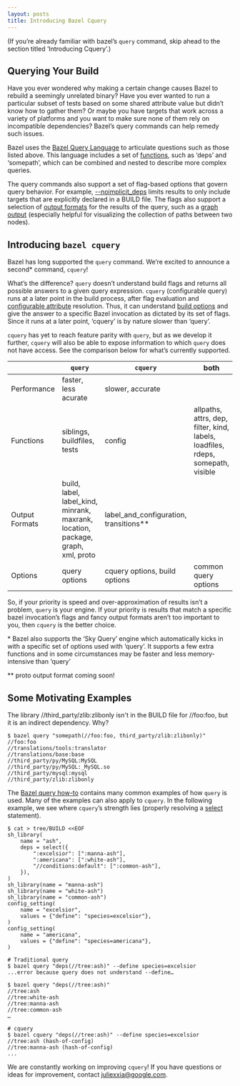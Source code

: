 ```yaml
---
layout: posts
title: Introducing Bazel Cquery
---
```


(If you’re already familiar with bazel’s `query` command, skip ahead to the section titled ‘Introducing Cquery’.)

## Querying Your Build
Have you ever wondered why making a certain change causes Bazel to rebuild a seemingly unrelated binary? Have you ever wanted to run a particular subset of tests based on some shared attribute value but didn’t know how to gather them? Or maybe you have targets that work across a variety of platforms and you want to make sure none of them rely on incompatible dependencies? Bazel’s query commands can help remedy such issues.

Bazel uses the [Bazel Query Language](https://docs.bazel.build/versions/master/query.html) to articulate questions such as those listed above. This language includes a set of [functions](https://docs.bazel.build/versions/master/query.html), such as ‘deps’ and ‘somepath’, which can be combined and nested to describe more complex queries. 

The query commands also support a set of flag-based options that govern query behavior. For example, [--noimplicit_deps](https://docs.bazel.build/versions/master/query.html#implicit_deps) limits results to only include targets that are explicitly declared in a BUILD file. The flags also support a selection of [output formats](https://docs.bazel.build/versions/master/query.html#output-formats) for the results of the query, such as a [graph output](https://docs.bazel.build/versions/master/query.html#output-graph) (especially helpful for visualizing the collection of paths between two nodes).

## Introducing `bazel cquery`
Bazel has long supported the `query` command. We’re excited to announce a second\* command, `cquery`!

What’s the difference? `query` doesn’t understand build flags and returns all possible answers to a given query expression. `cquery` (configurable query) runs at a later point in the build process, after flag evaluation and [configurable attribute](https://docs.bazel.build/versions/master/be/common-definitions.html#configurable-attributes) resolution. Thus, it can understand [build options](https://docs.bazel.build/versions/master/command-line-reference.html#command-line-reference) and give the answer to a specific Bazel invocation as dictated by its set of flags. Since it runs at a later point, ‘cquery’ is by nature slower than ‘query’.  

`cquery` has yet to reach feature parity with `query`, but as we develop it further, `cquery` will also be able to expose information to which `query` does not have access. See the comparison below for what’s currently supported. 

<table class="table table-striped table-bordered">
  <thead>
    <tr>
      <th></th>
      <th><code>query</code></th>
      <th><code>cquery</code></th>
      <th>both</th>
    </tr>
  </thead>
  <tbody>
    <tr>
      <td>Performance</td>
      <td>faster, less acurate</td>
      <td>slower, accurate</td>
      <td></td>
    </tr>
    <tr>
      <td>Functions</td>
      <td>siblings, buildfiles, tests</td>
      <td>config</td>
      <td>allpaths, attrs, dep, filter, kind, labels, loadfiles, rdeps, somepath, visible</td>
    </tr>
    <tr>
      <td>Output Formats</td>
      <td>build, label, label_kind, minrank, maxrank, location, package, graph, xml, proto</td>
      <td>label_and_configuration, transitions**</td>
      <td></td>
    </tr>
    <tr>
      <td>Options</td>
      <td>query options</td>
      <td>cquery options, build options</td>
      <td>common query options</td>
    </tr>
  </tbody>
</table>

So, if your priority is speed and over-approximation of results isn’t a problem, `query` is your engine. If your priority is results that match a specific bazel invocation’s flags and fancy output formats aren’t too important to you, then `cquery` is the better choice.

\* Bazel also supports the ‘Sky Query’ engine which automatically kicks in with a specific set of options used with ‘query’. It supports a few extra functions and in some circumstances may be faster and less memory-intensive than ‘query’

\*\* proto output format coming soon!

## Some Motivating Examples

The library //third_party/zlib:zlibonly isn't in the BUILD file for //foo:foo, but it is an indirect dependency. Why?

```
$ bazel query "somepath(//foo:foo, third_party/zlib:zlibonly)"
//foo:foo
//translations/tools:translator
//translations/base:base
//third_party/py/MySQL:MySQL
//third_party/py/MySQL:_MySQL.so
//third_party/mysql:mysql
//third_party/zlib:zlibonly
```

The [Bazel query how-to](https://docs.bazel.build/versions/master/query-how-to.html) contains many common examples of how `query` is used. Many of the examples can also apply to `cquery`. In the following example, we see where `cquery`’s strength lies (properly resolving a [select](https://docs.bazel.build/versions/master/be/functions.html#select) statement).

```
$ cat > tree/BUILD <<EOF
sh_library(
    name = "ash",
    deps = select({
        ":excelsior": [":manna-ash"],
        ":americana": [":white-ash"],
        "//conditions:default": [":common-ash"],
    }),
)
sh_library(name = "manna-ash")
sh_library(name = "white-ash")
sh_library(name = "common-ash")
config_setting(
    name = "excelsior",
    values = {"define": "species=excelsior"},
)
config_setting(
    name = "americana",
    values = {"define": "species=americana"},
)

# Traditional query
$ bazel query "deps(//tree:ash)" --define species=excelsior
...error because query does not understand --define…

$ bazel query "deps(//tree:ash)"
//tree:ash
//tree:white-ash
//tree:manna-ash
//tree:common-ash
…

# cquery
$ bazel cquery "deps(//tree:ash)" --define species=excelsior
//tree:ash (hash-of-config)
//tree:manna-ash (hash-of-config)
...
```

We are constantly working on improving `cquery`! If you have questions or ideas for improvement, contact juliexxia@google.com.
